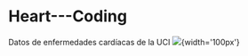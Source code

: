 # Heart---Coding
Datos de enfermedades cardíacas de la UCI
![](https://github.githubassets.com/images/modules/logos_page/GitHub-Mark.png](https://img.freepik.com/foto-gratis/monitor-sala-hospital-que-muestra-bmp-paciente_482257-9697.jpg)https://img.freepik.com/foto-gratis/monitor-sala-hospital-que-muestra-bmp-paciente_482257-9697.jpg){width='100px'}
